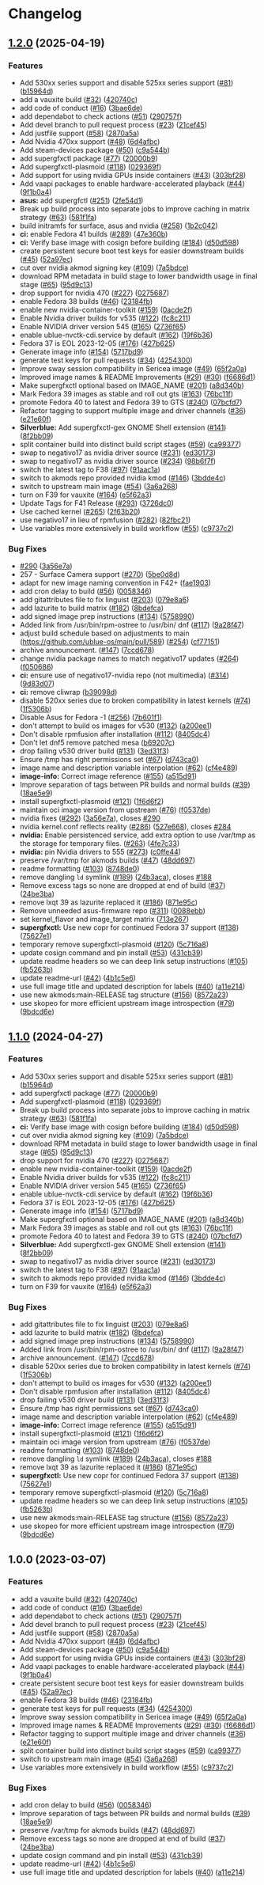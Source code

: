 # Changelog

## [1.2.0](https://github.com/ACay047/tacos-hwe/compare/v1.1.0...v1.2.0) (2025-04-19)


### Features

* Add 530xx series support and disable 525xx series support ([#81](https://github.com/ACay047/tacos-hwe/issues/81)) ([b15964d](https://github.com/ACay047/tacos-hwe/commit/b15964d63c519e4771eb9bbad5233ba965d45cbd))
* add a vauxite build ([#32](https://github.com/ACay047/tacos-hwe/issues/32)) ([420740c](https://github.com/ACay047/tacos-hwe/commit/420740cebd61d3c4f727f8e5812bc7760b05869c))
* add code of conduct ([#16](https://github.com/ACay047/tacos-hwe/issues/16)) ([3bae6de](https://github.com/ACay047/tacos-hwe/commit/3bae6deda8428167370b820b84b94f571bcdea78))
* add dependabot to check actions ([#51](https://github.com/ACay047/tacos-hwe/issues/51)) ([290757f](https://github.com/ACay047/tacos-hwe/commit/290757f606881e0d64048d1b3cf7676c56500c15))
* Add devel branch to pull request process ([#23](https://github.com/ACay047/tacos-hwe/issues/23)) ([21cef45](https://github.com/ACay047/tacos-hwe/commit/21cef4521247eed7497b7d2bc3f43d26e07a8c7d))
* Add justfile support ([#58](https://github.com/ACay047/tacos-hwe/issues/58)) ([2870a5a](https://github.com/ACay047/tacos-hwe/commit/2870a5aaf154dd33ae1d8592dc2ad8a3e75a6021))
* Add Nvidia 470xx support ([#48](https://github.com/ACay047/tacos-hwe/issues/48)) ([6d4afbc](https://github.com/ACay047/tacos-hwe/commit/6d4afbc59dbc278065b7a1b483411b2dc39c347a))
* Add steam-devices package ([#50](https://github.com/ACay047/tacos-hwe/issues/50)) ([c9a544b](https://github.com/ACay047/tacos-hwe/commit/c9a544b6a165a349ca7d9953f8627bf01f361ca5))
* add supergfxctl package ([#77](https://github.com/ACay047/tacos-hwe/issues/77)) ([20000b9](https://github.com/ACay047/tacos-hwe/commit/20000b9aeab0ee5ad436ad394983dfb20baecb37))
* Add supergfxctl-plasmoid ([#118](https://github.com/ACay047/tacos-hwe/issues/118)) ([029369f](https://github.com/ACay047/tacos-hwe/commit/029369f836e170d7d8e15e52da1a4b03edce8a29))
* Add support for using nvidia GPUs inside containers ([#43](https://github.com/ACay047/tacos-hwe/issues/43)) ([303bf28](https://github.com/ACay047/tacos-hwe/commit/303bf28d71220264d979f01f7311c0abc7e9a0cc))
* Add vaapi packages to enable hardware-accelerated playback ([#44](https://github.com/ACay047/tacos-hwe/issues/44)) ([9f1b0a4](https://github.com/ACay047/tacos-hwe/commit/9f1b0a435655a2e252ccae55423f7a9a8749b475))
* **asus:** add supergfctl ([#251](https://github.com/ACay047/tacos-hwe/issues/251)) ([2fe54d1](https://github.com/ACay047/tacos-hwe/commit/2fe54d1f3cde3758495872415d8fea4820563bd9))
* Break up build process into separate jobs to improve caching in matrix strategy ([#63](https://github.com/ACay047/tacos-hwe/issues/63)) ([581f1fa](https://github.com/ACay047/tacos-hwe/commit/581f1fa78f3ff59d3405e2ab79e98960fa3d3c1e))
* build initramfs for surface, asus and nvidia ([#258](https://github.com/ACay047/tacos-hwe/issues/258)) ([1b2c042](https://github.com/ACay047/tacos-hwe/commit/1b2c042ed3e70fdf5ca4886c408a54d82c9d5c4e))
* **ci:** enable Fedora 41 builds ([#289](https://github.com/ACay047/tacos-hwe/issues/289)) ([47e360b](https://github.com/ACay047/tacos-hwe/commit/47e360b7ff005764becb2b696aea043d2233e34d))
* **ci:** Verify base image with cosign before building ([#184](https://github.com/ACay047/tacos-hwe/issues/184)) ([d50d598](https://github.com/ACay047/tacos-hwe/commit/d50d59816a2c7ca9434aa8cc498d27f8503f51a9))
* create persistent secure boot test keys for easier downstream builds ([#45](https://github.com/ACay047/tacos-hwe/issues/45)) ([52a97ec](https://github.com/ACay047/tacos-hwe/commit/52a97ec21aa21c1b33bd7ce636857de78c3fa9e6))
* cut over nvidia akmod signing key ([#109](https://github.com/ACay047/tacos-hwe/issues/109)) ([7a5bdce](https://github.com/ACay047/tacos-hwe/commit/7a5bdce97ceca5205b671332d0cac3491c8ef4dd))
* download RPM metadata in build stage to lower bandwidth usage in final stage ([#65](https://github.com/ACay047/tacos-hwe/issues/65)) ([95d9c13](https://github.com/ACay047/tacos-hwe/commit/95d9c132c2f8908d7b5e4fcf7362219286502bb4))
* drop support for nvidia 470 ([#227](https://github.com/ACay047/tacos-hwe/issues/227)) ([0275687](https://github.com/ACay047/tacos-hwe/commit/027568799d306cb454a72ecffb62fde17a3cdd85))
* enable Fedora 38 builds ([#46](https://github.com/ACay047/tacos-hwe/issues/46)) ([23184fb](https://github.com/ACay047/tacos-hwe/commit/23184fb880521e243c1a906c7181bc7298050836))
* enable new nvidia-container-toolkit ([#159](https://github.com/ACay047/tacos-hwe/issues/159)) ([0acde2f](https://github.com/ACay047/tacos-hwe/commit/0acde2f31341370381f64a2b9529e1db03a09b11))
* Enable Nvidia driver builds for v535 ([#122](https://github.com/ACay047/tacos-hwe/issues/122)) ([fc8c211](https://github.com/ACay047/tacos-hwe/commit/fc8c2119da8331a1a3c532482c37e091511e89ac))
* Enable NVIDIA driver version 545 ([#165](https://github.com/ACay047/tacos-hwe/issues/165)) ([2736f65](https://github.com/ACay047/tacos-hwe/commit/2736f65ba9ec33c78f579851b7b80256af23539a))
* enable ublue-nvctk-cdi.service by default ([#162](https://github.com/ACay047/tacos-hwe/issues/162)) ([19f6b36](https://github.com/ACay047/tacos-hwe/commit/19f6b3677b2a41d356ed124b2c3cfb6dceb82eb5))
* Fedora 37 is EOL 2023-12-05 ([#176](https://github.com/ACay047/tacos-hwe/issues/176)) ([427b625](https://github.com/ACay047/tacos-hwe/commit/427b625808a767b4ecc2d6a92a4af71d688445cc))
* Generate image info ([#154](https://github.com/ACay047/tacos-hwe/issues/154)) ([5717bd9](https://github.com/ACay047/tacos-hwe/commit/5717bd9ee14c4d5990cb63d0ef62baa40c84a031))
* generate test keys for pull requests ([#34](https://github.com/ACay047/tacos-hwe/issues/34)) ([4254300](https://github.com/ACay047/tacos-hwe/commit/4254300a0032a1e08d98cd4cf97146d610597102))
* Improve sway session compatibility in Sericea image ([#49](https://github.com/ACay047/tacos-hwe/issues/49)) ([65f2a0a](https://github.com/ACay047/tacos-hwe/commit/65f2a0a2abe37ea2e63a23f39c060e4f67d60640))
* Improved image names & README Improvements ([#29](https://github.com/ACay047/tacos-hwe/issues/29)) ([#30](https://github.com/ACay047/tacos-hwe/issues/30)) ([f6686d1](https://github.com/ACay047/tacos-hwe/commit/f6686d1bd6215bd4195ba144c2137e68755dc24e))
* Make supergfxctl optional based on IMAGE_NAME ([#201](https://github.com/ACay047/tacos-hwe/issues/201)) ([a8d340b](https://github.com/ACay047/tacos-hwe/commit/a8d340bf62e30fdbd592b82b14b73e6516d16987))
* Mark Fedora 39 images as stable and roll out gts ([#163](https://github.com/ACay047/tacos-hwe/issues/163)) ([76bc11f](https://github.com/ACay047/tacos-hwe/commit/76bc11f234ba9f6e9e979d9c888a43663df857bf))
* promote Fedora 40 to latest and Fedora 39 to GTS ([#240](https://github.com/ACay047/tacos-hwe/issues/240)) ([07bcfd7](https://github.com/ACay047/tacos-hwe/commit/07bcfd72f5ab0167b9f218219a8501418f239171))
* Refactor tagging to support multiple image and driver channels ([#36](https://github.com/ACay047/tacos-hwe/issues/36)) ([e21e60f](https://github.com/ACay047/tacos-hwe/commit/e21e60fc47b1b5618a18eb567b031007a0c6f6eb))
* **Silverblue:** Add supergfxctl-gex GNOME Shell extension ([#141](https://github.com/ACay047/tacos-hwe/issues/141)) ([8f2bb09](https://github.com/ACay047/tacos-hwe/commit/8f2bb095a40bfbce5857316bbbc364cfdffa0d7b))
* split container build into distinct build script stages ([#59](https://github.com/ACay047/tacos-hwe/issues/59)) ([ca99377](https://github.com/ACay047/tacos-hwe/commit/ca9937787fd68291930c0a61d56bf254f52d3430))
* swap to negativo17 as nvidia driver source ([#231](https://github.com/ACay047/tacos-hwe/issues/231)) ([ed30173](https://github.com/ACay047/tacos-hwe/commit/ed301734d4c60d8cc1d15f7335af7505386eb93f))
* swap to negativo17 as nvidia driver source ([#234](https://github.com/ACay047/tacos-hwe/issues/234)) ([98b6f7f](https://github.com/ACay047/tacos-hwe/commit/98b6f7f2b40e9440279a04a4af872f82f6470e51))
* switch the latest tag to F38 ([#97](https://github.com/ACay047/tacos-hwe/issues/97)) ([91aac1a](https://github.com/ACay047/tacos-hwe/commit/91aac1ad00cb78e86edb3f284a5d224f0146e0ef))
* switch to akmods repo provided nvidia kmod ([#146](https://github.com/ACay047/tacos-hwe/issues/146)) ([3bdde4c](https://github.com/ACay047/tacos-hwe/commit/3bdde4cb32fb9c6965c81fad026c504454554691))
* switch to upstream main image ([#54](https://github.com/ACay047/tacos-hwe/issues/54)) ([3a6a268](https://github.com/ACay047/tacos-hwe/commit/3a6a26853e8813439c38e05b5bd841db8821a9fc))
* turn on F39 for vauxite ([#164](https://github.com/ACay047/tacos-hwe/issues/164)) ([e5f62a3](https://github.com/ACay047/tacos-hwe/commit/e5f62a3e1e8cca1a5b822865f27e6c12ac350490))
* Update Tags for F41 Release ([#293](https://github.com/ACay047/tacos-hwe/issues/293)) ([3726dc0](https://github.com/ACay047/tacos-hwe/commit/3726dc0e8193dd54cb220b1b827a0294d188dc32))
* Use cached kernel ([#265](https://github.com/ACay047/tacos-hwe/issues/265)) ([2f63b20](https://github.com/ACay047/tacos-hwe/commit/2f63b20163734a45c9491727d41affb1e6a08269))
* use negativo17 in lieu of rpmfusion ([#282](https://github.com/ACay047/tacos-hwe/issues/282)) ([82fbc21](https://github.com/ACay047/tacos-hwe/commit/82fbc211ff51ff204fb69e8f22efcd3528bbea39))
* Use variables more extensively in build workflow ([#55](https://github.com/ACay047/tacos-hwe/issues/55)) ([c9737c2](https://github.com/ACay047/tacos-hwe/commit/c9737c271e60679ff05050dcad4f60b30db8709f))


### Bug Fixes

* [#290](https://github.com/ACay047/tacos-hwe/issues/290) ([3a56e7a](https://github.com/ACay047/tacos-hwe/commit/3a56e7a2466c5e96321855ec49ef84e76e75ffe8))
* 257 - Surface Camera support ([#270](https://github.com/ACay047/tacos-hwe/issues/270)) ([5be0d8d](https://github.com/ACay047/tacos-hwe/commit/5be0d8d432b89fb7fd9acb7fe3bca2326b113739))
* adapt for new image naming convention in F42+ ([fae1903](https://github.com/ACay047/tacos-hwe/commit/fae19036e54ed0aeb39bbe3e3e24881b6980609d))
* add cron delay to build ([#56](https://github.com/ACay047/tacos-hwe/issues/56)) ([0058346](https://github.com/ACay047/tacos-hwe/commit/0058346750096c225bbad537d3263b6bd7cbf345))
* add gitattributes file to fix linguist ([#203](https://github.com/ACay047/tacos-hwe/issues/203)) ([079e8a6](https://github.com/ACay047/tacos-hwe/commit/079e8a691d91b6c3d9b18a23f035229652546a62))
* add lazurite to build matrix ([#182](https://github.com/ACay047/tacos-hwe/issues/182)) ([8bdefca](https://github.com/ACay047/tacos-hwe/commit/8bdefcade0ce9b554a773d5f831146b8d174fb44))
* add signed image prep instructions ([#134](https://github.com/ACay047/tacos-hwe/issues/134)) ([5758990](https://github.com/ACay047/tacos-hwe/commit/5758990646e2880f1639fd28974c234b5a15d0bf))
* Added link from /usr/bin/rpm-ostree to /usr/bin/ dnf ([#117](https://github.com/ACay047/tacos-hwe/issues/117)) ([9a28f47](https://github.com/ACay047/tacos-hwe/commit/9a28f471e787b7adce4b32920b96cc84cdb9c40a))
* adjust build schedule based on adjustments to main (https://github.com/ublue-os/main/pull/589) ([#254](https://github.com/ACay047/tacos-hwe/issues/254)) ([cf77151](https://github.com/ACay047/tacos-hwe/commit/cf7715106b10587f741c6e4bd3391f608906e8b0))
* archive announcement. ([#147](https://github.com/ACay047/tacos-hwe/issues/147)) ([7ccd678](https://github.com/ACay047/tacos-hwe/commit/7ccd6787036a502ffec3da9dd695a5f4ea62c673))
* change nvidia package names to match negativo17 updates ([#264](https://github.com/ACay047/tacos-hwe/issues/264)) ([f050686](https://github.com/ACay047/tacos-hwe/commit/f050686e82c0d0ab4730ccc483a795dd1c85e290))
* **ci:** ensure use of negativo17-nvidia repo (not multimedia) ([#314](https://github.com/ACay047/tacos-hwe/issues/314)) ([9d83d07](https://github.com/ACay047/tacos-hwe/commit/9d83d07f39a99bf0fbd4fa85c684084771378ddc))
* **ci:** remove cliwrap ([b39098d](https://github.com/ACay047/tacos-hwe/commit/b39098db5e043d5afdbf6bb288b91b233b7b78e1))
* disable 520xx series due to broken compatibility in latest kernels ([#74](https://github.com/ACay047/tacos-hwe/issues/74)) ([1f5306b](https://github.com/ACay047/tacos-hwe/commit/1f5306bf30651aac2486dcce0e8785112bdb2f38))
* Disable Asus for Fedora -1 ([#256](https://github.com/ACay047/tacos-hwe/issues/256)) ([7b601f1](https://github.com/ACay047/tacos-hwe/commit/7b601f1a1f4db4ffd8adb4c8987d8cb14089b2f3))
* don't attempt to build os images for v530 ([#132](https://github.com/ACay047/tacos-hwe/issues/132)) ([a200ee1](https://github.com/ACay047/tacos-hwe/commit/a200ee17f416d317271d2eb138128c82cb03b2c9))
* Don't disable rpmfusion after installation ([#112](https://github.com/ACay047/tacos-hwe/issues/112)) ([8405dc4](https://github.com/ACay047/tacos-hwe/commit/8405dc42be847b4a75434725066715553fa13ee3))
* Don't let dnf5 remove patched mesa ([b69207c](https://github.com/ACay047/tacos-hwe/commit/b69207cacf900636fd5acaa43a48a9e80dc221f6))
* drop failing v530 driver build ([#131](https://github.com/ACay047/tacos-hwe/issues/131)) ([3ed31f3](https://github.com/ACay047/tacos-hwe/commit/3ed31f33e11bb4dd3a3cacf595346fed4aef6861))
* Ensure /tmp has right permissions set ([#67](https://github.com/ACay047/tacos-hwe/issues/67)) ([d743ca0](https://github.com/ACay047/tacos-hwe/commit/d743ca0a0afd3572e2af83c1d075398d17db9c33))
* image name and description variable interpolation ([#62](https://github.com/ACay047/tacos-hwe/issues/62)) ([cf4e489](https://github.com/ACay047/tacos-hwe/commit/cf4e489c60871cc1bcf3fcd0f797bfbe22bd5731))
* **image-info:** Correct image reference ([#155](https://github.com/ACay047/tacos-hwe/issues/155)) ([a515d91](https://github.com/ACay047/tacos-hwe/commit/a515d916002f9a0f9262b53f7bc4c9205b9b3bd7))
* Improve separation of tags between PR builds and normal builds ([#39](https://github.com/ACay047/tacos-hwe/issues/39)) ([18ae5e9](https://github.com/ACay047/tacos-hwe/commit/18ae5e951bde4024f0a8e02b4d424402962f8853))
* install supergfxctl-plasmoid ([#121](https://github.com/ACay047/tacos-hwe/issues/121)) ([1f6d6f2](https://github.com/ACay047/tacos-hwe/commit/1f6d6f2da87912a2e716bc1f9084228c627c617a))
* maintain oci image version from upstream ([#76](https://github.com/ACay047/tacos-hwe/issues/76)) ([f0537de](https://github.com/ACay047/tacos-hwe/commit/f0537de2c808b6e12fdb3962e401bc34389aefa6))
* nvidia fixes ([#292](https://github.com/ACay047/tacos-hwe/issues/292)) ([3a56e7a](https://github.com/ACay047/tacos-hwe/commit/3a56e7a2466c5e96321855ec49ef84e76e75ffe8)), closes [#290](https://github.com/ACay047/tacos-hwe/issues/290)
* nvidia kernel.conf reflects reality ([#286](https://github.com/ACay047/tacos-hwe/issues/286)) ([527e668](https://github.com/ACay047/tacos-hwe/commit/527e668dc443c5c725f83ad4d5e69284ece48e99)), closes [#284](https://github.com/ACay047/tacos-hwe/issues/284)
* **nvidia:** Enable persistenced service, add extra option to use /var/tmp as the storage for temporary files. ([#263](https://github.com/ACay047/tacos-hwe/issues/263)) ([4fe7c33](https://github.com/ACay047/tacos-hwe/commit/4fe7c3370ab7361e60b73567591b333852fc9d7b))
* **nvidia:** pin Nvidia drivers to 555 ([#273](https://github.com/ACay047/tacos-hwe/issues/273)) ([c0ffe44](https://github.com/ACay047/tacos-hwe/commit/c0ffe44db571aa6cc8965136dc115fb1b2f0a6f6))
* preserve /var/tmp for akmods builds ([#47](https://github.com/ACay047/tacos-hwe/issues/47)) ([48dd697](https://github.com/ACay047/tacos-hwe/commit/48dd697ff4cab166256603db34a43ccd13884f8f))
* readme formatting ([#103](https://github.com/ACay047/tacos-hwe/issues/103)) ([8748de0](https://github.com/ACay047/tacos-hwe/commit/8748de008df00c9af097729542f85930b35ba95f))
* remove dangling `ld` symlink ([#189](https://github.com/ACay047/tacos-hwe/issues/189)) ([24b3aca](https://github.com/ACay047/tacos-hwe/commit/24b3acabf9f381b7a8164ab367e26578cf517ed4)), closes [#188](https://github.com/ACay047/tacos-hwe/issues/188)
* Remove excess tags so none are dropped at end of build ([#37](https://github.com/ACay047/tacos-hwe/issues/37)) ([24be3ba](https://github.com/ACay047/tacos-hwe/commit/24be3ba6b005ea8229a8523b519a51acb64c103e))
* remove lxqt 39 as lazurite replaced it ([#186](https://github.com/ACay047/tacos-hwe/issues/186)) ([871e95c](https://github.com/ACay047/tacos-hwe/commit/871e95c22dff52f3fbc607a1ee49b939014522c3))
* Remove unneeded asus-firmware repo ([#311](https://github.com/ACay047/tacos-hwe/issues/311)) ([0088ebb](https://github.com/ACay047/tacos-hwe/commit/0088ebb9b93b2d691e1df26e5fe0d7e7e2b1d19d))
* set kernel_flavor and image_target matrix ([713e267](https://github.com/ACay047/tacos-hwe/commit/713e267181196c16fe24aa46cb7ab9e4ad9748a1))
* **supergfxctl:** Use new copr for continued Fedora 37 support ([#138](https://github.com/ACay047/tacos-hwe/issues/138)) ([75627e1](https://github.com/ACay047/tacos-hwe/commit/75627e140689404e6e3de18f2b86adb88dbe3529))
* temporary remove supergfxctl-plasmoid ([#120](https://github.com/ACay047/tacos-hwe/issues/120)) ([5c716a8](https://github.com/ACay047/tacos-hwe/commit/5c716a8178dd5a07970bcdf94302fd7d033c6824))
* update cosign command and pin install ([#53](https://github.com/ACay047/tacos-hwe/issues/53)) ([431cb39](https://github.com/ACay047/tacos-hwe/commit/431cb395cdbf1384f31c80e6b62fe2906ffa5f6c))
* update readme headers so we can deep link setup instructions ([#105](https://github.com/ACay047/tacos-hwe/issues/105)) ([fb5263b](https://github.com/ACay047/tacos-hwe/commit/fb5263b331827d8c51c8e6644a847b4a1c835f12))
* update readme-url ([#42](https://github.com/ACay047/tacos-hwe/issues/42)) ([4b1c5e6](https://github.com/ACay047/tacos-hwe/commit/4b1c5e6bc5285d82347881323885701899695cf3))
* use full image title and updated description for labels ([#40](https://github.com/ACay047/tacos-hwe/issues/40)) ([a11e214](https://github.com/ACay047/tacos-hwe/commit/a11e21496a60a51c2b89e5a5a8267fc30fd90f21))
* use new akmods:main-RELEASE tag structure ([#156](https://github.com/ACay047/tacos-hwe/issues/156)) ([8572a23](https://github.com/ACay047/tacos-hwe/commit/8572a23698b36b2fcdf28d87e980c3c9ec95cacc))
* use skopeo for more efficient upstream image introspection ([#79](https://github.com/ACay047/tacos-hwe/issues/79)) ([9bdcd6e](https://github.com/ACay047/tacos-hwe/commit/9bdcd6eff5b1cf0d5d8db3b69af6d7fabfce3e18))

## [1.1.0](https://github.com/ublue-os/hwe/compare/v1.0.0...v1.1.0) (2024-04-27)


### Features

* Add 530xx series support and disable 525xx series support ([#81](https://github.com/ublue-os/hwe/issues/81)) ([b15964d](https://github.com/ublue-os/hwe/commit/b15964d63c519e4771eb9bbad5233ba965d45cbd))
* add supergfxctl package ([#77](https://github.com/ublue-os/hwe/issues/77)) ([20000b9](https://github.com/ublue-os/hwe/commit/20000b9aeab0ee5ad436ad394983dfb20baecb37))
* Add supergfxctl-plasmoid ([#118](https://github.com/ublue-os/hwe/issues/118)) ([029369f](https://github.com/ublue-os/hwe/commit/029369f836e170d7d8e15e52da1a4b03edce8a29))
* Break up build process into separate jobs to improve caching in matrix strategy ([#63](https://github.com/ublue-os/hwe/issues/63)) ([581f1fa](https://github.com/ublue-os/hwe/commit/581f1fa78f3ff59d3405e2ab79e98960fa3d3c1e))
* **ci:** Verify base image with cosign before building ([#184](https://github.com/ublue-os/hwe/issues/184)) ([d50d598](https://github.com/ublue-os/hwe/commit/d50d59816a2c7ca9434aa8cc498d27f8503f51a9))
* cut over nvidia akmod signing key ([#109](https://github.com/ublue-os/hwe/issues/109)) ([7a5bdce](https://github.com/ublue-os/hwe/commit/7a5bdce97ceca5205b671332d0cac3491c8ef4dd))
* download RPM metadata in build stage to lower bandwidth usage in final stage ([#65](https://github.com/ublue-os/hwe/issues/65)) ([95d9c13](https://github.com/ublue-os/hwe/commit/95d9c132c2f8908d7b5e4fcf7362219286502bb4))
* drop support for nvidia 470 ([#227](https://github.com/ublue-os/hwe/issues/227)) ([0275687](https://github.com/ublue-os/hwe/commit/027568799d306cb454a72ecffb62fde17a3cdd85))
* enable new nvidia-container-toolkit ([#159](https://github.com/ublue-os/hwe/issues/159)) ([0acde2f](https://github.com/ublue-os/hwe/commit/0acde2f31341370381f64a2b9529e1db03a09b11))
* Enable Nvidia driver builds for v535 ([#122](https://github.com/ublue-os/hwe/issues/122)) ([fc8c211](https://github.com/ublue-os/hwe/commit/fc8c2119da8331a1a3c532482c37e091511e89ac))
* Enable NVIDIA driver version 545 ([#165](https://github.com/ublue-os/hwe/issues/165)) ([2736f65](https://github.com/ublue-os/hwe/commit/2736f65ba9ec33c78f579851b7b80256af23539a))
* enable ublue-nvctk-cdi.service by default ([#162](https://github.com/ublue-os/hwe/issues/162)) ([19f6b36](https://github.com/ublue-os/hwe/commit/19f6b3677b2a41d356ed124b2c3cfb6dceb82eb5))
* Fedora 37 is EOL 2023-12-05 ([#176](https://github.com/ublue-os/hwe/issues/176)) ([427b625](https://github.com/ublue-os/hwe/commit/427b625808a767b4ecc2d6a92a4af71d688445cc))
* Generate image info ([#154](https://github.com/ublue-os/hwe/issues/154)) ([5717bd9](https://github.com/ublue-os/hwe/commit/5717bd9ee14c4d5990cb63d0ef62baa40c84a031))
* Make supergfxctl optional based on IMAGE_NAME ([#201](https://github.com/ublue-os/hwe/issues/201)) ([a8d340b](https://github.com/ublue-os/hwe/commit/a8d340bf62e30fdbd592b82b14b73e6516d16987))
* Mark Fedora 39 images as stable and roll out gts ([#163](https://github.com/ublue-os/hwe/issues/163)) ([76bc11f](https://github.com/ublue-os/hwe/commit/76bc11f234ba9f6e9e979d9c888a43663df857bf))
* promote Fedora 40 to latest and Fedora 39 to GTS ([#240](https://github.com/ublue-os/hwe/issues/240)) ([07bcfd7](https://github.com/ublue-os/hwe/commit/07bcfd72f5ab0167b9f218219a8501418f239171))
* **Silverblue:** Add supergfxctl-gex GNOME Shell extension ([#141](https://github.com/ublue-os/hwe/issues/141)) ([8f2bb09](https://github.com/ublue-os/hwe/commit/8f2bb095a40bfbce5857316bbbc364cfdffa0d7b))
* swap to negativo17 as nvidia driver source ([#231](https://github.com/ublue-os/hwe/issues/231)) ([ed30173](https://github.com/ublue-os/hwe/commit/ed301734d4c60d8cc1d15f7335af7505386eb93f))
* switch the latest tag to F38 ([#97](https://github.com/ublue-os/hwe/issues/97)) ([91aac1a](https://github.com/ublue-os/hwe/commit/91aac1ad00cb78e86edb3f284a5d224f0146e0ef))
* switch to akmods repo provided nvidia kmod ([#146](https://github.com/ublue-os/hwe/issues/146)) ([3bdde4c](https://github.com/ublue-os/hwe/commit/3bdde4cb32fb9c6965c81fad026c504454554691))
* turn on F39 for vauxite ([#164](https://github.com/ublue-os/hwe/issues/164)) ([e5f62a3](https://github.com/ublue-os/hwe/commit/e5f62a3e1e8cca1a5b822865f27e6c12ac350490))


### Bug Fixes

* add gitattributes file to fix linguist ([#203](https://github.com/ublue-os/hwe/issues/203)) ([079e8a6](https://github.com/ublue-os/hwe/commit/079e8a691d91b6c3d9b18a23f035229652546a62))
* add lazurite to build matrix ([#182](https://github.com/ublue-os/hwe/issues/182)) ([8bdefca](https://github.com/ublue-os/hwe/commit/8bdefcade0ce9b554a773d5f831146b8d174fb44))
* add signed image prep instructions ([#134](https://github.com/ublue-os/hwe/issues/134)) ([5758990](https://github.com/ublue-os/hwe/commit/5758990646e2880f1639fd28974c234b5a15d0bf))
* Added link from /usr/bin/rpm-ostree to /usr/bin/ dnf ([#117](https://github.com/ublue-os/hwe/issues/117)) ([9a28f47](https://github.com/ublue-os/hwe/commit/9a28f471e787b7adce4b32920b96cc84cdb9c40a))
* archive announcement. ([#147](https://github.com/ublue-os/hwe/issues/147)) ([7ccd678](https://github.com/ublue-os/hwe/commit/7ccd6787036a502ffec3da9dd695a5f4ea62c673))
* disable 520xx series due to broken compatibility in latest kernels ([#74](https://github.com/ublue-os/hwe/issues/74)) ([1f5306b](https://github.com/ublue-os/hwe/commit/1f5306bf30651aac2486dcce0e8785112bdb2f38))
* don't attempt to build os images for v530 ([#132](https://github.com/ublue-os/hwe/issues/132)) ([a200ee1](https://github.com/ublue-os/hwe/commit/a200ee17f416d317271d2eb138128c82cb03b2c9))
* Don't disable rpmfusion after installation ([#112](https://github.com/ublue-os/hwe/issues/112)) ([8405dc4](https://github.com/ublue-os/hwe/commit/8405dc42be847b4a75434725066715553fa13ee3))
* drop failing v530 driver build ([#131](https://github.com/ublue-os/hwe/issues/131)) ([3ed31f3](https://github.com/ublue-os/hwe/commit/3ed31f33e11bb4dd3a3cacf595346fed4aef6861))
* Ensure /tmp has right permissions set ([#67](https://github.com/ublue-os/hwe/issues/67)) ([d743ca0](https://github.com/ublue-os/hwe/commit/d743ca0a0afd3572e2af83c1d075398d17db9c33))
* image name and description variable interpolation ([#62](https://github.com/ublue-os/hwe/issues/62)) ([cf4e489](https://github.com/ublue-os/hwe/commit/cf4e489c60871cc1bcf3fcd0f797bfbe22bd5731))
* **image-info:** Correct image reference ([#155](https://github.com/ublue-os/hwe/issues/155)) ([a515d91](https://github.com/ublue-os/hwe/commit/a515d916002f9a0f9262b53f7bc4c9205b9b3bd7))
* install supergfxctl-plasmoid ([#121](https://github.com/ublue-os/hwe/issues/121)) ([1f6d6f2](https://github.com/ublue-os/hwe/commit/1f6d6f2da87912a2e716bc1f9084228c627c617a))
* maintain oci image version from upstream ([#76](https://github.com/ublue-os/hwe/issues/76)) ([f0537de](https://github.com/ublue-os/hwe/commit/f0537de2c808b6e12fdb3962e401bc34389aefa6))
* readme formatting ([#103](https://github.com/ublue-os/hwe/issues/103)) ([8748de0](https://github.com/ublue-os/hwe/commit/8748de008df00c9af097729542f85930b35ba95f))
* remove dangling `ld` symlink ([#189](https://github.com/ublue-os/hwe/issues/189)) ([24b3aca](https://github.com/ublue-os/hwe/commit/24b3acabf9f381b7a8164ab367e26578cf517ed4)), closes [#188](https://github.com/ublue-os/hwe/issues/188)
* remove lxqt 39 as lazurite replaced it ([#186](https://github.com/ublue-os/hwe/issues/186)) ([871e95c](https://github.com/ublue-os/hwe/commit/871e95c22dff52f3fbc607a1ee49b939014522c3))
* **supergfxctl:** Use new copr for continued Fedora 37 support ([#138](https://github.com/ublue-os/hwe/issues/138)) ([75627e1](https://github.com/ublue-os/hwe/commit/75627e140689404e6e3de18f2b86adb88dbe3529))
* temporary remove supergfxctl-plasmoid ([#120](https://github.com/ublue-os/hwe/issues/120)) ([5c716a8](https://github.com/ublue-os/hwe/commit/5c716a8178dd5a07970bcdf94302fd7d033c6824))
* update readme headers so we can deep link setup instructions ([#105](https://github.com/ublue-os/hwe/issues/105)) ([fb5263b](https://github.com/ublue-os/hwe/commit/fb5263b331827d8c51c8e6644a847b4a1c835f12))
* use new akmods:main-RELEASE tag structure ([#156](https://github.com/ublue-os/hwe/issues/156)) ([8572a23](https://github.com/ublue-os/hwe/commit/8572a23698b36b2fcdf28d87e980c3c9ec95cacc))
* use skopeo for more efficient upstream image introspection ([#79](https://github.com/ublue-os/hwe/issues/79)) ([9bdcd6e](https://github.com/ublue-os/hwe/commit/9bdcd6eff5b1cf0d5d8db3b69af6d7fabfce3e18))

## 1.0.0 (2023-03-07)


### Features

* add a vauxite build ([#32](https://github.com/ublue-os/nvidia/issues/32)) ([420740c](https://github.com/ublue-os/nvidia/commit/420740cebd61d3c4f727f8e5812bc7760b05869c))
* add code of conduct ([#16](https://github.com/ublue-os/nvidia/issues/16)) ([3bae6de](https://github.com/ublue-os/nvidia/commit/3bae6deda8428167370b820b84b94f571bcdea78))
* add dependabot to check actions ([#51](https://github.com/ublue-os/nvidia/issues/51)) ([290757f](https://github.com/ublue-os/nvidia/commit/290757f606881e0d64048d1b3cf7676c56500c15))
* Add devel branch to pull request process ([#23](https://github.com/ublue-os/nvidia/issues/23)) ([21cef45](https://github.com/ublue-os/nvidia/commit/21cef4521247eed7497b7d2bc3f43d26e07a8c7d))
* Add justfile support ([#58](https://github.com/ublue-os/nvidia/issues/58)) ([2870a5a](https://github.com/ublue-os/nvidia/commit/2870a5aaf154dd33ae1d8592dc2ad8a3e75a6021))
* Add Nvidia 470xx support ([#48](https://github.com/ublue-os/nvidia/issues/48)) ([6d4afbc](https://github.com/ublue-os/nvidia/commit/6d4afbc59dbc278065b7a1b483411b2dc39c347a))
* Add steam-devices package ([#50](https://github.com/ublue-os/nvidia/issues/50)) ([c9a544b](https://github.com/ublue-os/nvidia/commit/c9a544b6a165a349ca7d9953f8627bf01f361ca5))
* Add support for using nvidia GPUs inside containers ([#43](https://github.com/ublue-os/nvidia/issues/43)) ([303bf28](https://github.com/ublue-os/nvidia/commit/303bf28d71220264d979f01f7311c0abc7e9a0cc))
* Add vaapi packages to enable hardware-accelerated playback ([#44](https://github.com/ublue-os/nvidia/issues/44)) ([9f1b0a4](https://github.com/ublue-os/nvidia/commit/9f1b0a435655a2e252ccae55423f7a9a8749b475))
* create persistent secure boot test keys for easier downstream builds ([#45](https://github.com/ublue-os/nvidia/issues/45)) ([52a97ec](https://github.com/ublue-os/nvidia/commit/52a97ec21aa21c1b33bd7ce636857de78c3fa9e6))
* enable Fedora 38 builds ([#46](https://github.com/ublue-os/nvidia/issues/46)) ([23184fb](https://github.com/ublue-os/nvidia/commit/23184fb880521e243c1a906c7181bc7298050836))
* generate test keys for pull requests ([#34](https://github.com/ublue-os/nvidia/issues/34)) ([4254300](https://github.com/ublue-os/nvidia/commit/4254300a0032a1e08d98cd4cf97146d610597102))
* Improve sway session compatibility in Sericea image ([#49](https://github.com/ublue-os/nvidia/issues/49)) ([65f2a0a](https://github.com/ublue-os/nvidia/commit/65f2a0a2abe37ea2e63a23f39c060e4f67d60640))
* Improved image names & README Improvements ([#29](https://github.com/ublue-os/nvidia/issues/29)) ([#30](https://github.com/ublue-os/nvidia/issues/30)) ([f6686d1](https://github.com/ublue-os/nvidia/commit/f6686d1bd6215bd4195ba144c2137e68755dc24e))
* Refactor tagging to support multiple image and driver channels ([#36](https://github.com/ublue-os/nvidia/issues/36)) ([e21e60f](https://github.com/ublue-os/nvidia/commit/e21e60fc47b1b5618a18eb567b031007a0c6f6eb))
* split container build into distinct build script stages ([#59](https://github.com/ublue-os/nvidia/issues/59)) ([ca99377](https://github.com/ublue-os/nvidia/commit/ca9937787fd68291930c0a61d56bf254f52d3430))
* switch to upstream main image ([#54](https://github.com/ublue-os/nvidia/issues/54)) ([3a6a268](https://github.com/ublue-os/nvidia/commit/3a6a26853e8813439c38e05b5bd841db8821a9fc))
* Use variables more extensively in build workflow ([#55](https://github.com/ublue-os/nvidia/issues/55)) ([c9737c2](https://github.com/ublue-os/nvidia/commit/c9737c271e60679ff05050dcad4f60b30db8709f))


### Bug Fixes

* add cron delay to build ([#56](https://github.com/ublue-os/nvidia/issues/56)) ([0058346](https://github.com/ublue-os/nvidia/commit/0058346750096c225bbad537d3263b6bd7cbf345))
* Improve separation of tags between PR builds and normal builds ([#39](https://github.com/ublue-os/nvidia/issues/39)) ([18ae5e9](https://github.com/ublue-os/nvidia/commit/18ae5e951bde4024f0a8e02b4d424402962f8853))
* preserve /var/tmp for akmods builds ([#47](https://github.com/ublue-os/nvidia/issues/47)) ([48dd697](https://github.com/ublue-os/nvidia/commit/48dd697ff4cab166256603db34a43ccd13884f8f))
* Remove excess tags so none are dropped at end of build ([#37](https://github.com/ublue-os/nvidia/issues/37)) ([24be3ba](https://github.com/ublue-os/nvidia/commit/24be3ba6b005ea8229a8523b519a51acb64c103e))
* update cosign command and pin install ([#53](https://github.com/ublue-os/nvidia/issues/53)) ([431cb39](https://github.com/ublue-os/nvidia/commit/431cb395cdbf1384f31c80e6b62fe2906ffa5f6c))
* update readme-url ([#42](https://github.com/ublue-os/nvidia/issues/42)) ([4b1c5e6](https://github.com/ublue-os/nvidia/commit/4b1c5e6bc5285d82347881323885701899695cf3))
* use full image title and updated description for labels ([#40](https://github.com/ublue-os/nvidia/issues/40)) ([a11e214](https://github.com/ublue-os/nvidia/commit/a11e21496a60a51c2b89e5a5a8267fc30fd90f21))
